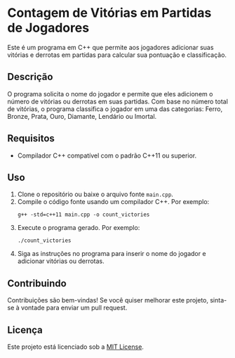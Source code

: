 # Contagem de Vitórias em Partidas de Jogadores

Este é um programa em C++ que permite aos jogadores adicionar suas vitórias e derrotas em partidas para calcular sua pontuação e classificação.

## Descrição

O programa solicita o nome do jogador e permite que eles adicionem o número de vitórias ou derrotas em suas partidas. Com base no número total de vitórias, o programa classifica o jogador em uma das categorias: Ferro, Bronze, Prata, Ouro, Diamante, Lendário ou Imortal.

## Requisitos

- Compilador C++ compatível com o padrão C++11 ou superior.

## Uso

1. Clone o repositório ou baixe o arquivo fonte `main.cpp`.
2. Compile o código fonte usando um compilador C++. Por exemplo:
    ```
    g++ -std=c++11 main.cpp -o count_victories
    ```
3. Execute o programa gerado. Por exemplo:
    ```
    ./count_victories
    ```
4. Siga as instruções no programa para inserir o nome do jogador e adicionar vitórias ou derrotas.

## Contribuindo

Contribuições são bem-vindas! Se você quiser melhorar este projeto, sinta-se à vontade para enviar um pull request.

## Licença

Este projeto está licenciado sob a [MIT License](LICENSE).
